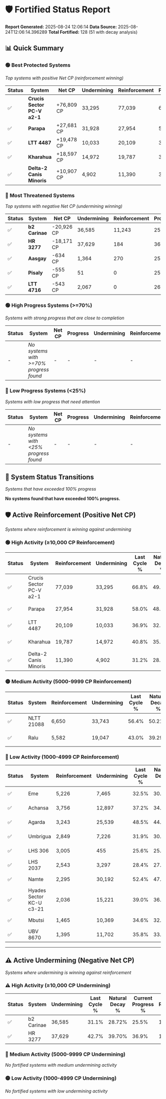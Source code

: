 # 🛡️ Fortified Status Report

**Report Generated:** 2025-08-24 12:06:14
**Data Source:** 2025-08-24T12:06:14.396289
**Total Fortified:** 128 (51 with decay analysis)

## 📊 Quick Summary

### 🟢 **Best Protected Systems**
*Top systems with positive Net CP (reinforcement winning)*

| Status | System | Net CP | Undermining | Reinforcement | Progress |
|--------|--------|--------|-------------|---------------|----------|
| ✅ | **Crucis Sector PC-V a2-1** | +76,809 CP | 33,295 | 77,039 | 61.7% |
| ✅ | **Parapa** | +27,681 CP | 31,928 | 27,954 | 53.1% |
| ✅ | **LTT 4487** | +19,478 CP | 10,033 | 20,109 | 35.4% |
| ✅ | **Kharahua** | +18,597 CP | 14,972 | 19,787 | 38.5% |
| ✅ | **Delta-2 Canis Minoris** | +10,907 CP | 4,902 | 11,390 | 30.4% |

### 🔴 **Most Threatened Systems**
*Top systems with negative Net CP (undermining winning)*

| Status | System | Net CP | Undermining | Reinforcement | Progress |
|--------|--------|--------|-------------|---------------|----------|
| ✅ | **b2 Carinae** | -20,926 CP | 36,585 | 11,243 | 25.5% |
| ✅ | **HR 3277** | -18,171 CP | 37,629 | 184 | 36.9% |
| ✅ | **Aasgay** | -634 CP | 1,364 | 270 | 25.7% |
| ✅ | **Pisaly** | -555 CP | 51 | 0 | 25.0% |
| ✅ | **LTT 4716** | -543 CP | 2,067 | 0 | 26.5% |

### 🟢 **High Progress Systems (>=70%)**
*Systems with strong progress that are close to completion*

| Status | System | Net CP | Progress | Undermining | Reinforcement |
|--------|--------|--------|----------|-------------|---------------|
| - | *No systems with >=70% progress found* | - | - | - | - |

### 🔴 **Low Progress Systems (<25%)**
*Systems with low progress that need attention*

| Status | System | Net CP | Progress | Undermining | Reinforcement |
|--------|--------|--------|----------|-------------|---------------|
| - | *No systems with <25% progress found* | - | - | - | - |
## 🔄 System Status Transitions
*Systems that have exceeded 100% progress*

**No systems found that have exceeded 100% progress.**

## 🛡️ Active Reinforcement (Positive Net CP)
*Systems where reinforcement is winning against undermining*

### 🟢 High Activity (≥10,000 CP Reinforcement)

| Status | System | Reinforcement | Undermining | Last Cycle % | Natural Decay % | Current Progress % | Current CP | Net CP | Activity |
|--------|--------|---------------|-------------|--------------|-----------------|-------------------|------------|--------|----------|
| ✅ | Crucis Sector PC-V a2-1 | 77,039 | 33,295 | 66.8% | 49.88% | 61.7% | 401,050 | +76,809 | 🟢 High Reinforcement |
| ✅ | Parapa | 27,954 | 31,928 | 58.0% | 48.84% | 53.1% | 345,150 | +27,681 | 🟢 High Reinforcement |
| ✅ | LTT 4487 | 20,109 | 10,033 | 36.9% | 32.40% | 35.4% | 230,100 | +19,478 | 🟢 High Reinforcement |
| ✅ | Kharahua | 19,787 | 14,972 | 40.8% | 35.64% | 38.5% | 250,250 | +18,597 | 🟢 High Reinforcement |
| ✅ | Delta-2 Canis Minoris | 11,390 | 4,902 | 31.2% | 28.72% | 30.4% | 197,600 | +10,907 | 🟢 High Reinforcement |

### 🟡 Medium Activity (5000-9999 CP Reinforcement)

| Status | System | Reinforcement | Undermining | Last Cycle % | Natural Decay % | Current Progress % | Current CP | Net CP | Activity |
|--------|--------|---------------|-------------|--------------|-----------------|-------------------|------------|--------|----------|
| ✅ | NLTT 21088 | 6,650 | 33,743 | 56.4% | 50.21% | 51.2% | 332,800 | +6,418 | 🟡 Medium Reinforcement |
| ✅ | Ralu | 5,582 | 19,047 | 43.0% | 39.29% | 40.1% | 260,650 | +5,261 | 🟡 Medium Reinforcement |

### 🔴 Low Activity (1000-4999 CP Reinforcement)

| Status | System | Reinforcement | Undermining | Last Cycle % | Natural Decay % | Current Progress % | Current CP | Net CP | Activity |
|--------|--------|---------------|-------------|--------------|-----------------|-------------------|------------|--------|----------|
| ✅ | Eme | 5,226 | 7,465 | 32.5% | 30.66% | 31.4% | 204,100 | +4,805 | 🔵 Low Reinforcement |
| ✅ | Achansa | 3,756 | 12,897 | 37.2% | 34.68% | 35.2% | 228,800 | +3,350 | 🔵 Low Reinforcement |
| ✅ | Agarda | 3,243 | 25,539 | 48.5% | 44.14% | 44.6% | 289,900 | +2,994 | 🔵 Low Reinforcement |
| ✅ | Umbrigua | 2,849 | 7,226 | 31.9% | 30.44% | 30.8% | 200,200 | +2,363 | 🔵 Low Reinforcement |
| ✅ | LHS 306 | 3,005 | 455 | 25.6% | 25.17% | 25.5% | 165,750 | +2,158 | 🔵 Low Reinforcement |
| ✅ | LHS 2037 | 2,543 | 3,297 | 28.4% | 27.57% | 27.9% | 181,349 | +2,112 | 🔵 Low Reinforcement |
| ✅ | Namte | 2,295 | 30,192 | 52.4% | 47.50% | 47.8% | 310,700 | +1,943 | 🔵 Low Reinforcement |
| ✅ | Hyades Sector KC-U c3-21 | 2,036 | 15,221 | 39.0% | 36.44% | 36.7% | 238,550 | +1,683 | 🔵 Low Reinforcement |
| ✅ | Mbutsi | 1,465 | 10,369 | 34.6% | 32.83% | 33.0% | 214,500 | +1,081 | 🔵 Low Reinforcement |
| ✅ | UBV 8670 | 1,395 | 11,702 | 35.8% | 33.84% | 34.0% | 221,000 | +1,040 | 🔵 Low Reinforcement |


---

## ⚠️ Active Undermining (Negative Net CP)
*Systems where undermining is winning against reinforcement*

### ⚠️ High Activity (≥10,000 CP Undermining)

| Status | System | Undermining | Last Cycle % | Natural Decay % | Current Progress % | Reinforcement | Current CP | Net CP | Activity |
|--------|--------|-------------|--------------|-----------------|-------------------|---------------|------------|--------|----------|
| ✅ | b2 Carinae | 36,585 | 31.1% | 28.72% | 25.5% | 11,243 | 165,750 | -20,926 | ⚠️ High Undermining |
| ✅ | HR 3277 | 37,629 | 42.7% | 39.70% | 36.9% | 184 | 239,850 | -18,171 | ⚠️ High Undermining |

### 🔶 Medium Activity (5000-9999 CP Undermining)

*No fortified systems with medium undermining activity*

### 🟡 Low Activity (1000-4999 CP Undermining)

*No fortified systems with low undermining activity*
